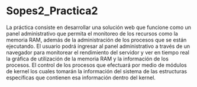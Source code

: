 # Sopes2_Practica2
La práctica consiste en desarrollar una solución web que funcione como un panel administrativo que permita el monitoreo de los recursos como la memoria RAM, además de la administración de los procesos que se están ejecutando. El usuario podrá ingresar al panel administrativo a través de un navegador para monitorear el rendimiento del servidor y ver en tiempo real la gráfica de utilización de la memoria RAM y la información de los procesos. El control de los procesos que efectuará por medio de módulos de kernel los cuales tomarán la información del sistema de las estructuras específicas que contienen esa información dentro del kernel.
